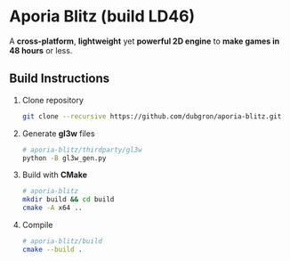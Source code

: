 # Aporia Blitz (build LD46)

A **cross-platform**, **lightweight** yet **powerful 2D engine** to **make games in 48 hours** or less.

## Build Instructions

1. Clone repository
    ```sh
    git clone --recursive https://github.com/dubgron/aporia-blitz.git
    ```

2. Generate **gl3w** files
    ```sh
    # aporia-blitz/thirdparty/gl3w
    python -B gl3w_gen.py
    ```

3. Build with **CMake**
    ```sh
    # aporia-blitz
    mkdir build && cd build
    cmake -A x64 ..
    ```

4. Compile
    ```sh
    # aporia-blitz/build
    cmake --build .
    ```
